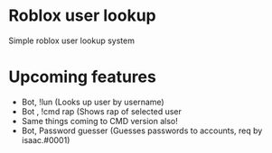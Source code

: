 # Roblox user lookup
Simple roblox user lookup system
# Upcoming features
  - Bot, !lun (Looks up user by username)
  - Bot , !cmd rap (Shows rap of selected user
  - Same things coming to CMD version also!
  - Bot, Password guesser (Guesses passwords to accounts, req by isaac.#0001)
